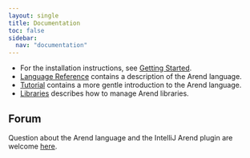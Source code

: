 ```yaml
---
layout: single
title: Documentation
toc: false
sidebar:
  nav: "documentation"
---
```


* For the installation instructions, see [Getting Started](/documentation/getting-started).
* [Language Reference](/documentation/language-reference) contains a description of the Arend language.
* [Tutorial](/documentation/tutorial) contains a more gentle introduction to the Arend language.
* [Libraries](/documentation/libraries) describes how to manage Arend libraries.

## Forum

Question about the Arend language and the IntelliJ Arend plugin are welcome [here](https://groups.google.com/forum/#!forum/arend-lang).
